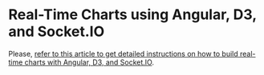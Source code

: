 # Real-Time Charts using Angular, D3, and Socket.IO

Please, [refer to this article to get detailed instructions on how to build real-time charts with Angular, D3, and Socket.IO](https://auth0.com/blog/real-time-charts-using-angular-d3-and-socket-io/).
